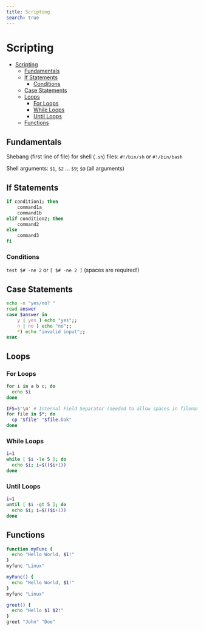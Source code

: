 ```yaml
---
title: Scripting
search: true
---
```


# Scripting

<!-- TOC -->
* [Scripting](#scripting)
  * [Fundamentals](#fundamentals)
  * [If Statements](#if-statements)
    * [Conditions](#conditions)
  * [Case Statements](#case-statements)
  * [Loops](#loops)
    * [For Loops](#for-loops)
    * [While Loops](#while-loops)
    * [Until Loops](#until-loops)
  * [Functions](#functions)
<!-- TOC -->

## Fundamentals

Shebang (first line of file) for shell (`.sh`) files: `#!/bin/sh` or `#!/bin/bash`

Shell arguments: `$1`, `$2` ... `$9`; `$@` (all arguments)

## If Statements

```bash
if condition1; then
    command1a
    command1b
elif condition2; then
    command2
else
    command3
fi
```

### Conditions

`test $# -ne 2` or `[ $# -ne 2 ]` (spaces are required!)

## Case Statements

```bash
echo -n "yes/no? "
read answer
case $answer in
    y | yes ) echo "yes";;
    n | no ) echo "no";;
    *) echo "invalid input";;
esac
```

## Loops

### For Loops

```bash
for i in a b c; do
  echo $i
done
```

```bash
IFS=$'\n' # Internal Field Separator (needed to allow spaces in filenames)
for file in $*; do
  cp "$file" "$file.bak"
done
```

### While Loops

```bash
i=1
while [ $i -le 5 ]; do 
  echo $i; i=$(($i+1))
done
```

### Until Loops

```bash
i=1
until [ $i -gt 5 ]; do
  echo $i; i=$(($i+1))
done
```

## Functions

```bash
function myFunc {
  echo "Hello World, $1!"
}
myfunc "Linux"
```

```bash
myFunc() {
  echo "Hello World, $1!"
}
myfunc "Linux"
```

```bash
greet() {
  echo "Hello $1 $2!"
}
greet "John" "Doe"
```

<!-- end of file -->

